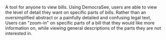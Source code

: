 A tool for anyone to view bills. Using DemocraSee, users are able to view the level of detail they want on specific parts of bills. Rather than an oversimplified abstract or a painfully detailed and confusing legal text, Users can "zoom-in" on specific parts of a bill that they would like more information on, while viewing general descriptions of the parts they are not interested in.